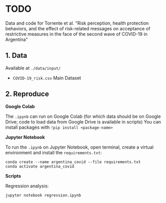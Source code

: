 
# TODO

Data and code for Torrente et al. "Risk perception, health protection behaviors, and the effect of risk-related messages on acceptance of restrictive measures in the face of the second wave of COVID-19 in Argentina" 


## 1. Data

Available at `./data/input/`

* `COVID-19_risk.csv` Main Dataset



## 2. Reproduce

**Google Colab**

The `.ipynb` can run on Google Colab (for which data should be on Google Drive; code to load data from Google Drive is available in scripts)
You can install packages with `!pip install <package-name>`


**Jupyter Notebook**

To run the `.ipynb` on Jupyter Notebook, open terminal, create a virtual environment and install the `requirements.txt`:

```
conda create --name argentina_covid --file requirements.txt
conda activate argentina_covid
```


**Scripts**



Regression analysis:
```
jupyter notebook regression.ipynb
```












